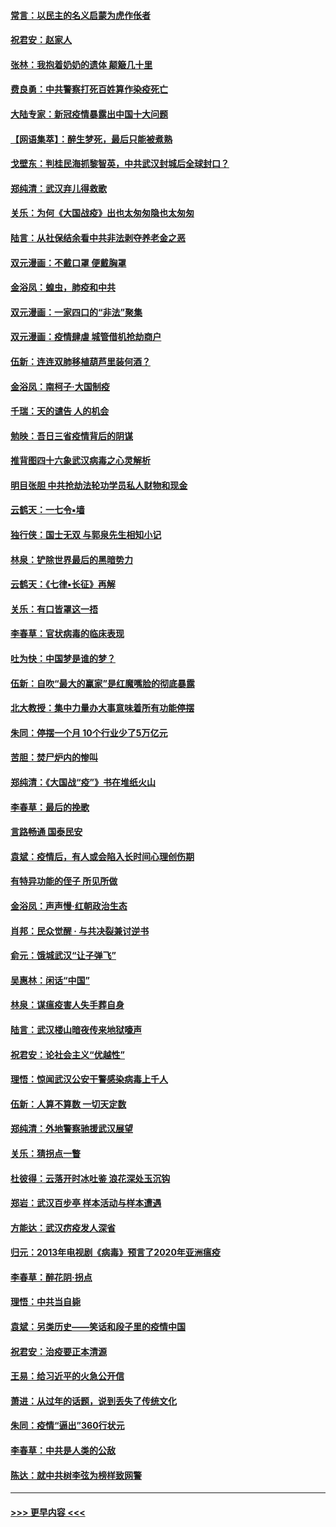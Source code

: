 #### [常言：以民主的名义启蒙为虎作伥者](../pages/nsc993/n11922217.md?t=03072031) 
#### [祝君安：赵家人](../pages/nsc993/n11922209.md?t=03072031) 
#### [张林：我抱着奶奶的遗体 颠簸几十里](../pages/nsc993/n11920945.md?t=03072031) 
#### [费良勇：中共警察打死百姓算作染疫死亡](../pages/nsc993/n11919264.md?t=03072031) 
#### [大陆专家：新冠疫情暴露出中国十大问题](../pages/nsc993/n11919187.md?t=03072031) 
#### [【网语集萃】：醉生梦死，最后只能被煮熟](../pages/nsc993/n11918994.md?t=03072031) 
#### [戈壁东：判桂民海抓黎智英，中共武汉封城后全球封口？](../pages/nsc993/n11917982.md?t=03072031) 
#### [郑纯清：武汉弃儿得救歌](../pages/nsc993/n11917881.md?t=03072031) 
#### [关乐：为何《大国战疫》出也太匆匆隐也太匆匆](../pages/nsc993/n11917792.md?t=03072031) 
#### [陆言：从社保结余看中共非法剥夺养老金之恶](../pages/nsc993/n11917084.md?t=03072031) 
#### [双元漫画：不戴口罩 便戴胸罩](../pages/nsc993/n11916447.md?t=03072031) 
#### [金浴凤：蝗虫，肺疫和中共](../pages/nsc993/n11916904.md?t=03072031) 
#### [双元漫画：一家四口的“非法”聚集](../pages/nsc993/n11916378.md?t=03072031) 
#### [双元漫画：疫情肆虐 城管借机抢劫商户](../pages/nsc993/n11916310.md?t=03072031) 
#### [伍新：连连双肺移植葫芦里装何酒？](../pages/nsc993/n11913667.md?t=03072031) 
#### [金浴凤：南柯子·大国制疫](../pages/nsc993/n11913657.md?t=03072031) 
#### [千瑞：天的谴告  人的机会](../pages/nsc993/n11913309.md?t=03072031) 
#### [勉映：吾日三省疫情背后的阴谋](../pages/nsc993/n11913079.md?t=03072031) 
#### [推背图四十六象武汉病毒之心灵解析](../pages/nsc993/n11911761.md?t=03072031) 
#### [明目张胆 中共抢劫法轮功学员私人财物和现金](../pages/nsc993/n11910262.md?t=03072031) 
#### [云鹤天：一七令▪墙](../pages/nsc993/n11910627.md?t=03072031) 
#### [独行侠：国士无双 与郭泉先生相知小记](../pages/nsc993/n11910613.md?t=03072031) 
#### [林泉：铲除世界最后的黑暗势力](../pages/nsc993/n11909320.md?t=03072031) 
#### [云鹤天：《七律▪长征》再解](../pages/nsc993/n11909327.md?t=03072031) 
#### [关乐：有口皆罩这一捂](../pages/nsc993/n11908393.md?t=03072031) 
#### [李春草：官状病毒的临床表现](../pages/nsc993/n11908339.md?t=03072031) 
#### [吐为快：中国梦是谁的梦？](../pages/nsc993/n11906564.md?t=03072031) 
#### [伍新：自吹“最大的赢家”是红魔嘴脸的彻底暴露](../pages/nsc993/n11906407.md?t=03072031) 
#### [北大教授：集中力量办大事意味着所有功能停摆](../pages/nsc993/n11904800.md?t=03072031) 
#### [朱同：停摆一个月 10个行业少了5万亿元](../pages/nsc993/n11904498.md?t=03072031) 
#### [苦胆：焚尸炉内的惨叫](../pages/nsc993/n11904479.md?t=03072031) 
#### [郑纯清：《大国战“疫”》书在堆纸火山](../pages/nsc993/n11904450.md?t=03072031) 
#### [李春草：最后的挽歌](../pages/nsc993/n11904441.md?t=03072031) 
#### [言路畅通 国泰民安](../pages/nsc993/n11904222.md?t=03072031) 
#### [袁斌：疫情后，有人或会陷入长时间心理创伤期](../pages/nsc993/n11901514.md?t=03072031) 
#### [有特异功能的侄子 所见所做](../pages/nsc993/n11901154.md?t=03072031) 
#### [金浴凤：声声慢‧红朝政治生态](../pages/nsc993/n11899553.md?t=03072031) 
#### [肖邦：民众觉醒 · 与共决裂兼讨逆书](../pages/nsc993/n11898435.md?t=03072031) 
#### [俞元：饿城武汉“让子弹飞”](../pages/nsc993/n11898344.md?t=03072031) 
#### [吴惠林：闲话“中国”](../pages/nsc993/n11898182.md?t=03072031) 
#### [林泉：谋瘟疫害人失手葬自身](../pages/nsc993/n11897892.md?t=03072031) 
#### [陆言：武汉楼山暗夜传来地狱嚎声](../pages/nsc993/n11897033.md?t=03072031) 
#### [祝君安：论社会主义“优越性”](../pages/nsc993/n11897005.md?t=03072031) 
#### [理悟：惊闻武汉公安干警感染病毒上千人](../pages/nsc993/n11896947.md?t=03072031) 
#### [伍新：人算不算数 一切天定数](../pages/nsc993/n11893372.md?t=03072031) 
#### [郑纯清：外地警察驰援武汉展望](../pages/nsc993/n11893115.md?t=03072031) 
#### [关乐：猜拐点一瞥](../pages/nsc993/n11893020.md?t=03072031) 
#### [杜彼得：云落开时冰吐鉴 浪花深处玉沉钩](../pages/nsc993/n11892107.md?t=03072031) 
#### [郑岩：武汉百步亭 样本活动与样本遭遇](../pages/nsc993/n11892310.md?t=03072031) 
#### [方能达：武汉疠疫发人深省](../pages/nsc993/n11891376.md?t=03072031) 
#### [归元：2013年电视剧《病毒》预言了2020年亚洲瘟疫](../pages/nsc993/n11891126.md?t=03072031) 
#### [李春草：醉花阴·拐点](../pages/nsc993/n11890567.md?t=03072031) 
#### [理悟：中共当自毙](../pages/nsc993/n11890559.md?t=03072031) 
#### [袁斌：另类历史——笑话和段子里的疫情中国](../pages/nsc993/n11889243.md?t=03072031) 
#### [祝君安：治疫要正本清源](../pages/nsc993/n11889085.md?t=03072031) 
#### [王易：给习近平的火急公开信](../pages/nsc993/n11888225.md?t=03072031) 
#### [萧进：从过年的话题，说到丢失了传统文化](../pages/nsc993/n11887732.md?t=03072031) 
#### [朱同：疫情“逼出”360行状元](../pages/nsc993/n11887678.md?t=03072031) 
#### [李春草：中共是人类的公敌](../pages/nsc993/n11887656.md?t=03072031) 
#### [陈达：就中共树李弦为榜样致网警](../pages/nsc993/n11887625.md?t=03072031) 

----
#### [ >>> 更早内容 <<< ](../indexes/nsc993-earlier.md)
